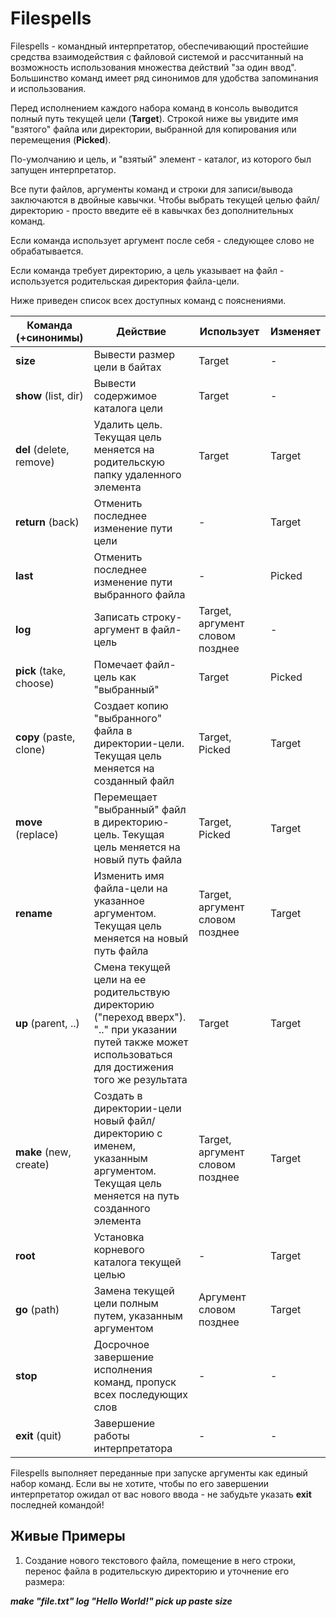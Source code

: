 # Filespells
Filespells - командный интерпретатор, обеспечивающий простейшие средства взаимодействия с файловой системой и рассчитанный на возможность использования множества действий "за один ввод". Большинство команд имеет ряд синонимов для удобства запоминания и использования.

Перед исполнением каждого набора команд в консоль выводится полный путь текущей цели (**Target**).
Строкой ниже вы увидите имя "взятого" файла или директории, выбранной для копирования или перемещения (**Picked**).

По-умолчанию и цель, и "взятый" элемент - каталог, из которого был запущен интерпретатор.

Все пути файлов, аргументы команд и строки для записи/вывода заключаются в двойные кавычки.
Чтобы выбрать текущей целью файл/директорию - просто введите её в кавычках без дополнительных команд.

Если команда использует аргумент после себя - следующее слово не обрабатывается.

Если команда требует директорию, а цель указывает на файл - используется родительская директория файла-цели.

Ниже приведен список всех доступных команд с пояснениями.

Команда (+синонимы)      |                        Действие                    |    Использует     |  Изменяет
-------------------------|----------------------------------------------------|-------------------|-----------
**size**                 | Вывести размер цели в байтах                       | Target            | -
**show** (list, dir)      | Вывести содержимое каталога цели                   | Target            | -
**del** (delete, remove) | Удалить цель. Текущая цель меняется на родительскую папку удаленного элемента | Target   | Target
**return** (back)        | Отменить последнее изменение пути цели             | -                 | Target
**last**                 | Отменить последнее изменение пути выбранного файла | -                 | Picked
**log**                  | Записать строку-аргумент в файл-цель                        | Target, аргумент словом позднее  | -
**pick** (take, choose)  | Помечает файл-цель как "выбранный"                 | Target            | Picked
**copy** (paste, clone)  | Создает копию "выбранного" файла в директории-цели. Текущая цель меняется на созданный файл | Target, Picked            | Target
**move** (replace)       | Перемещает "выбранный" файл в директорию-цель. Текущая цель меняется на новый путь файла | Target, Picked            | Target
**rename**               | Изменить имя файла-цели на указанное аргументом. Текущая цель меняется на новый путь файла | Target, аргумент словом позднее | Target
**up** (parent, ..)      | Смена текущей цели на ее родительствую директорию ("переход вверх"). ".." при указании путей также может использоваться для достижения того же результата | Target         | Target
**make** (new, create)   | Создать в директории-цели новый файл/директорию с именем, указанным аргументом. Текущая цель меняется на путь созданного элемента | Target, аргумент словом позднее  | Target
**root**                 | Установка корневого каталога текущей целью | -            | Target
**go** (path)          | Замена текущей цели полным путем, указанным аргументом | Аргумент словом позднее   | Target
**stop**                 | Досрочное завершение исполнения команд, пропуск всех последующих слов | -            | -
**exit** (quit)          | Завершение работы интерпретатора | -            | -

Filespells выполняет переданные при запуске аргументы как единый набор команд. Если вы не хотите, чтобы по его завершении интерпретатор ожидал от вас нового ввода - не забудьте указать **exit** последней командой!

## Живые Примеры

1. Создание нового текстового файла, помещение в него строки, перенос файла в родительскую директорию и уточнение его размера:

***make "file.txt" log "Hello World!" pick up paste size***


